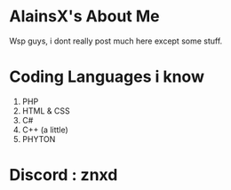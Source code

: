# AlainsX's About Me
Wsp guys, i dont really post much here except some stuff.
# Coding Languages i know
1. PHP 
2. HTML & CSS
3. C#
4. C++ (a little)
5. PHYTON

# Discord : znxd
